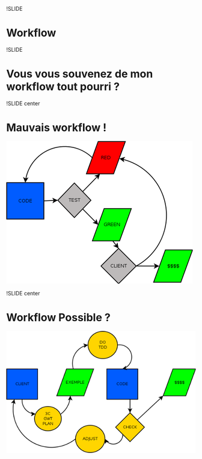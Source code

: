!SLIDE

# Workflow

!SLIDE

# Vous vous souvenez de mon workflow tout pourri ?


!SLIDE center

Mauvais workflow !
==================

![](../shared/code-test-release-fail.png)

!SLIDE center

Workflow Possible ?
===================

![](customer-example-code-cash.png)